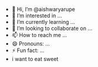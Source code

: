 - 👋 Hi, I’m @aishwaryarupe
- 👀 I’m interested in ...
- 🌱 I’m currently learning ...
- 💞️ I’m looking to collaborate on ...
- 📫 How to reach me ...
- 😄 Pronouns: ...
- ⚡ Fun fact: ...
- i want to eat sweet

<!---
aishwaryarupe/aishwaryarupe is a ✨ special ✨ repository because its `README.md` (this file) appears on your GitHub profile.
You can click the Preview link to take a look at your changes.
--->
